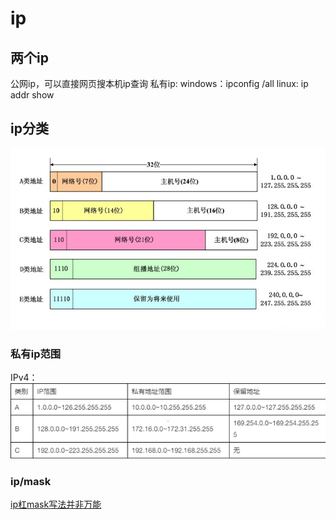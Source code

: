 # ip

## 两个ip
公网ip，可以直接网页搜本机ip查询
私有ip:
windows：ipconfig /all
linux: ip addr show

## ip分类
![](2022-11-10-00-25-16.png)

### 私有ip范围
IPv4：
![](2022-11-10-00-26-02.png)

### ip/mask
[ip杠mask写法并非万能](ip杠mask写法并非万能.md)